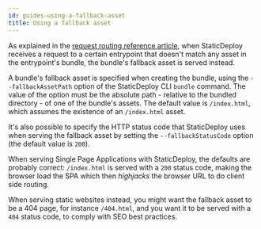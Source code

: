 ```yaml
---
id: guides-using-a-fallback-asset
title: Using a fallback asset
---
```


As explained in the
[request routing reference article](/docs/reference-requests-routing), when
StaticDeploy receives a request to a certain entrypoint that doesn't match any
asset in the entrypoint's bundle, the bundle's fallback asset is served instead.

A bundle's fallback asset is specified when creating the bundle, using the
`--fallbackAssetPath` option of the StaticDeploy CLI `bundle` command. The value
of the option must be the absolute path - relative to the bundled directory - of
one of the bundle's assets. The default value is `/index.html`, which assumes
the existence of an `/index.html` asset.

It's also possible to specify the HTTP status code that StaticDeploy uses when
serving the fallback asset by setting the `--fallbackStatusCode` option (the
default value is `200`).

When serving Single Page Applications with StaticDeploy, the defaults are
probably correct: `/index.html` is served with a `200` status code, making the
browser load the SPA which then _highjacks_ the browser URL to do client side
routing.

When serving static websites instead, you might want the fallback asset to be a
404 page, for instance `/404.html`, and you want it to be served with a `404`
status code, to comply with SEO best practices.
